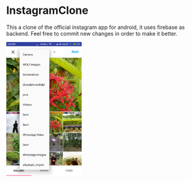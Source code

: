 # InstagramClone
This a clone of the official instagram app for android, it uses firebase as backend.
Feel free to commit new changes in order to make it better.

<img src="Screenshots/Screenshot_2018-08-24-14-46-53-387_com.dannproductions.instaclone.png" width="200">
